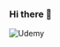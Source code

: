 ### Hi there 👋

![Udemy](https://img.shields.io/badge/Udemy-A435F0?style=for-the-badge&logo=Udemy&logoColor=white)
